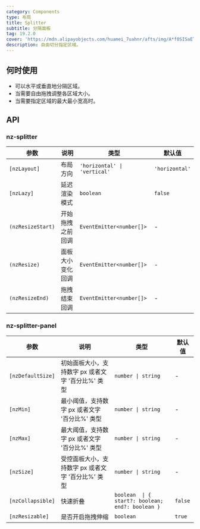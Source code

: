 ```yaml
---
category: Components
type: 布局
title: Splitter
subtitle: 分隔面板
tag: 19.2.0
cover: 'https://mdn.alipayobjects.com/huamei_7uahnr/afts/img/A*f0SISaETY0wAAAAAAAAAAAAADrJ8AQ/original'
description: 自由切分指定区域。
---
```



## 何时使用

- 可以水平或垂直地分隔区域。
- 当需要自由拖拽调整各区域大小。
- 当需要指定区域的最大最小宽高时。


## API

### nz-splitter

| 参数                | 说明        | 类型                           | 默认值            |
|-------------------|-----------|------------------------------|----------------|
| `[nzLayout]`      | 布局方向      | `'horizontal' \| 'vertical'` | `'horizontal'` |
| `[nzLazy]`        | 延迟渲染模式    | `boolean`                    | `false`        |
| `(nzResizeStart)` | 开始拖拽之前回调  | `EventEmitter<number[]>`     | -              |
| `(nzResize)`      | 面板大小变化回调	 | `EventEmitter<number[]>`     | -              |
| `(nzResizeEnd)`   | 拖拽结束回调	   | `EventEmitter<number[]>`     | -              |

### nz-splitter-panel

| 参数                | 说明                            | 类型                                               | 默认值     |
|-------------------|-------------------------------|--------------------------------------------------|---------|
| `[nzDefaultSize]` | 初始面板大小，支持数字 px 或者文字 '百分比%' 类型 | `number \| string`                               | -       |
| `[nzMin]`         | 最小阈值，支持数字 px 或者文字 '百分比%' 类型   | `number \| string`                               | -       |
| `[nzMax]`         | 最大阈值，支持数字 px 或者文字 '百分比%' 类型   | `number \| string`                               | -       |
| `[nzSize]`        | 受控面板大小，支持数字 px 或者文字 '百分比%' 类型 | `number \| string`                               | -       |
| `[nzCollapsible]` | 快速折叠                          | `boolean  \| { start?: boolean; end?: boolean }` | `false` |
| `[nzResizable]`   | 是否开启拖拽伸缩                      | `boolean`                                        | `true`  |
